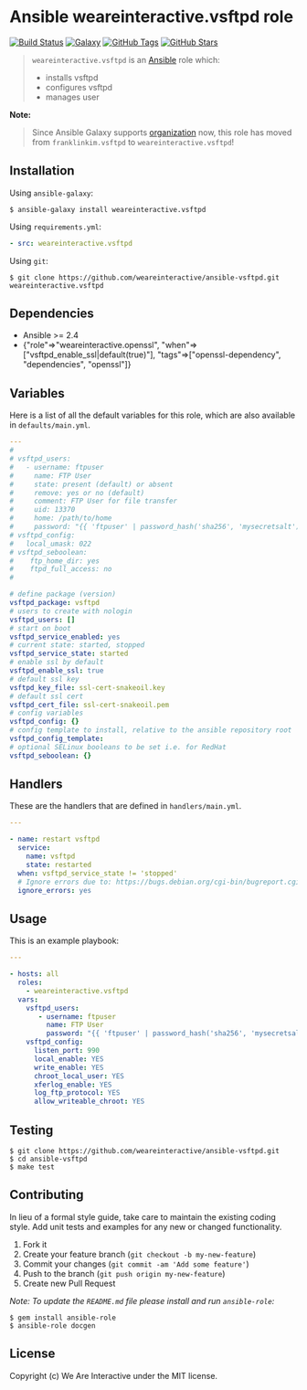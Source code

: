 # Ansible weareinteractive.vsftpd role

[![Build Status](https://img.shields.io/travis/weareinteractive/ansible-vsftpd.svg)](https://travis-ci.org/weareinteractive/ansible-vsftpd)
[![Galaxy](http://img.shields.io/badge/galaxy-weareinteractive.vsftpd-blue.svg)](https://galaxy.ansible.com/weareinteractive/vsftpd)
[![GitHub Tags](https://img.shields.io/github/tag/weareinteractive/ansible-vsftpd.svg)](https://github.com/weareinteractive/ansible-vsftpd)
[![GitHub Stars](https://img.shields.io/github/stars/weareinteractive/ansible-vsftpd.svg)](https://github.com/weareinteractive/ansible-vsftpd)

> `weareinteractive.vsftpd` is an [Ansible](http://www.ansible.com) role which:
>
> * installs vsftpd
> * configures vsftpd
> * manages user

**Note:**

> Since Ansible Galaxy supports [organization](https://www.ansible.com/blog/ansible-galaxy-2-release) now, this role has moved from `franklinkim.vsftpd` to `weareinteractive.vsftpd`!

## Installation

Using `ansible-galaxy`:

```shell
$ ansible-galaxy install weareinteractive.vsftpd
```

Using `requirements.yml`:

```yaml
- src: weareinteractive.vsftpd
```

Using `git`:

```shell
$ git clone https://github.com/weareinteractive/ansible-vsftpd.git weareinteractive.vsftpd
```

## Dependencies

* Ansible >= 2.4
* {"role"=>"weareinteractive.openssl", "when"=>["vsftpd_enable_ssl|default(true)"], "tags"=>["openssl-dependency", "dependencies", "openssl"]}

## Variables

Here is a list of all the default variables for this role, which are also available in `defaults/main.yml`.

```yaml
---
#
# vsftpd_users:
#   - username: ftpuser
#     name: FTP User
#     state: present (default) or absent
#     remove: yes or no (default)
#     comment: FTP User for file transfer
#     uid: 13370
#     home: /path/to/home
#     password: "{{ 'ftpuser' | password_hash('sha256', 'mysecretsalt') }}"
# vsftpd_config:
#   local_umask: 022
# vsftpd_seboolean:
#    ftp_home_dir: yes
#    ftpd_full_access: no
#

# define package (version)
vsftpd_package: vsftpd
# users to create with nologin
vsftpd_users: []
# start on boot
vsftpd_service_enabled: yes
# current state: started, stopped
vsftpd_service_state: started
# enable ssl by default
vsftpd_enable_ssl: true
# default ssl key
vsftpd_key_file: ssl-cert-snakeoil.key
# default ssl cert
vsftpd_cert_file: ssl-cert-snakeoil.pem
# config variables
vsftpd_config: {}
# config template to install, relative to the ansible repository root
vsftpd_config_template:
# optional SELinux booleans to be set i.e. for RedHat
vsftpd_seboolean: {}

```

## Handlers

These are the handlers that are defined in `handlers/main.yml`.

```yaml
---

- name: restart vsftpd
  service:
    name: vsftpd
    state: restarted
  when: vsftpd_service_state != 'stopped'
  # Ignore errors due to: https://bugs.debian.org/cgi-bin/bugreport.cgi?bug=754762;msg=9
  ignore_errors: yes

```


## Usage

This is an example playbook:

```yaml
---

- hosts: all
  roles:
    - weareinteractive.vsftpd
  vars:
    vsftpd_users:
       - username: ftpuser
         name: FTP User
         password: "{{ 'ftpuser' | password_hash('sha256', 'mysecretsalt') }}"
    vsftpd_config:
      listen_port: 990
      local_enable: YES
      write_enable: YES
      chroot_local_user: YES
      xferlog_enable: YES
      log_ftp_protocol: YES
      allow_writeable_chroot: YES

```


## Testing

```shell
$ git clone https://github.com/weareinteractive/ansible-vsftpd.git
$ cd ansible-vsftpd
$ make test
```

## Contributing
In lieu of a formal style guide, take care to maintain the existing coding style. Add unit tests and examples for any new or changed functionality.

1. Fork it
2. Create your feature branch (`git checkout -b my-new-feature`)
3. Commit your changes (`git commit -am 'Add some feature'`)
4. Push to the branch (`git push origin my-new-feature`)
5. Create new Pull Request

*Note: To update the `README.md` file please install and run `ansible-role`:*

```shell
$ gem install ansible-role
$ ansible-role docgen
```

## License
Copyright (c) We Are Interactive under the MIT license.
